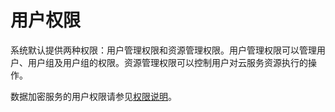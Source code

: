# 用户权限<a name="dew_01_0018"></a>

系统默认提供两种权限：用户管理权限和资源管理权限。用户管理权限可以管理用户、用户组及用户组的权限。资源管理权限可以控制用户对云服务资源执行的操作。

数据加密服务的用户权限请参见[权限说明](http://support.huaweicloud.com/usermanual-permissions/zh-cn_topic_0063498930.html)。

